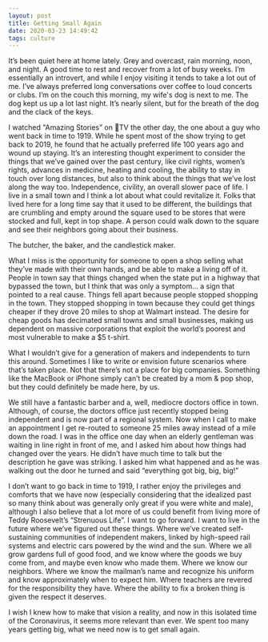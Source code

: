 ```yaml
---
layout: post
title: Getting Small Again
date: 2020-03-23 14:49:42
tags: culture
---
```


It’s been quiet here at home lately. Grey and overcast, rain morning, noon, and night. A good time to rest and recover from a lot of busy weeks. I’m essentially an introvert, and while I enjoy visiting it tends to take a lot out of me. I’ve always preferred long conversations over coffee to loud concerts or clubs. I’m on the couch this morning, my wife's dog is next to me. The dog kept us up a lot last night. It’s nearly silent, but for the breath of the dog and the clack of the keys.

I watched "Amazing Stories” on TV the other day, the one about a guy who went back in time to 1919. While he spent most of the show trying to get back to 2019, he found that he actually preferred life 100 years ago and wound up staying. It’s an interesting thought experiment to consider the things that we’ve gained over the past century, like civil rights, women’s rights, advances in medicine, heating and cooling, the ability to stay in touch over long distances, but also to think about the things that we’ve lost along the way too. Independence, civility,  an overall slower pace of life. I live in a small town and I think a lot about what could revitalize it. Folks that lived here for a long time say that it used to be different, the buildings that are crumbling and empty around the square used to be stores that were stocked and full, kept in top shape. A person could walk down to the square and see their neighbors going about their business. 

The butcher, the baker, and the candlestick maker.

What I miss is the opportunity for someone to open a shop selling what they’ve made with their own hands, and be able to make a living off of it. People in town say that things changed when the state put in a highway that bypassed the town, but I think that was only a symptom… a sign that pointed to a real cause. Things fell apart because people stopped shopping in the town. They stopped shopping in town because they could get things cheaper if they drove 20 miles to shop at Walmart instead. The desire for cheap goods has decimated small towns and small businesses, making us dependent on massive corporations that exploit the world’s poorest and most vulnerable to make a $5 t-shirt. 

What I wouldn’t give for a generation of makers and independents to turn this around. Sometimes I like to write or envision future scenarios where that’s taken place. Not that there’s not a place for big companies. Something like the MacBook or iPhone simply can’t be created by a mom & pop shop, but they could definitely be made here, by us. 

We still have a fantastic barber and a, well, mediocre doctors office in town. Although, of course, the doctors office just recently stopped being independent and is now part of a regional system. Now when I call to make an appointment I get re-routed to someone 25 miles away instead of a mile down the road. I was in the office one day when an elderly gentleman was waiting in line right in front of me, and I asked him about how things had changed over the years. He didn’t have much time to talk but the description he gave was striking. I asked him what happened and as he was walking out the door he turned and said “everything got big, big, big!”

I don’t want to go back in time to 1919, I rather enjoy the privileges and comforts that we have now (especially considering that the idealized past so many think about was generally only great if you were white and male), although I also believe that a lot more of us could benefit from living more of Teddy Roosevelt’s “Strenuous Life”. I want to go forward. I want to live in the future where we’ve figured out these things. Where we’ve created self-sustaining communities of independent makers, linked by high-speed rail systems and electric cars powered by the wind and the sun. Where we all grow gardens full of good food, and we know where the goods we buy come from, and maybe even know who made them. Where we know our neighbors. Where we know the mailman’s name and recognize his uniform and know approximately when to expect him. Where teachers are revered for the responsibility they have. Where the ability to fix a broken thing is given the respect it deserves. 

I wish I knew how to make that vision a reality, and now in this isolated time  of the Coronavirus, it seems more relevant than ever. We spent too many years getting big, what we need now is to get small again. 

